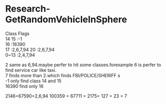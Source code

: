 # Research-GetRandomVehicleInSphere  
Class                       Flags  
14 15                       :-1  
16                          :16390  
17                          :2,6,7,94
20                          :2,6,7,94  
0~13                       :2,4,7,94  

2 same as 6,94.maybe perfer to hit some classes.forexample 6 is perfer to find service car like taxi.  
7 finds more than 2.which finds FBI/POLICE/SHERIFF s  
-1 only find class 14 and 15  
16390 find only 16  
  
2146=67590=2,6,94
100359 = 67711 = 2175= 127 = 23 = 7
